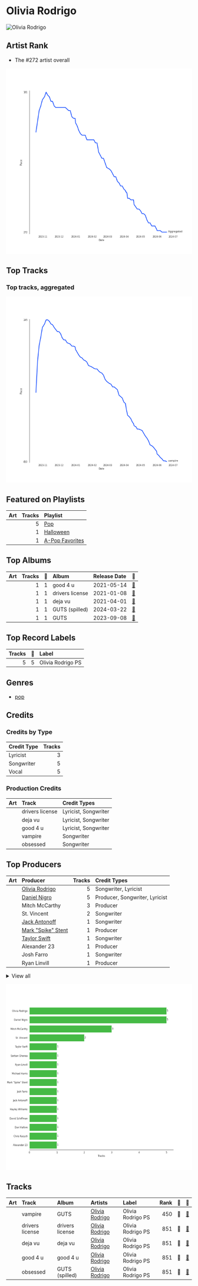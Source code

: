 
# Olivia Rodrigo


<img src="https://i.scdn.co/image/ab6761610000e5ebe03a98785f3658f0b6461ec4" alt="Olivia Rodrigo" width="100" />

## Artist Rank
- The #272 artist overall

![Rank of Olivia Rodrigo over time](../../images/artists/olivia_rodrigo/rank_time_series.png)
## Top Tracks


### Top tracks, aggregated

![Track score ranking over time](../../images/artists/olivia_rodrigo/track_rank_time_series_score.png)
## Featured on Playlists
| Art | Tracks | Playlist |
|:---|---:|:---|
| <img src="https://mosaic.scdn.co/640/ab67616d00001e0241aa6776dc15fbd71a2b4557ab67616d00001e029b9a3105ad4ffb91ad2e2798ab67616d00001e029dbb37516ff4b03244808e45ab67616d00001e02d6ec808748fa5b0c2d3a6618" alt="" width="50" /> | 5 | [Pop](../../playlists/pop/overview.md) |
| <img src="https://mosaic.scdn.co/640/ab67616d00001e023613e1e0d35867a0814005a9ab67616d00001e024a8e5eaab8b02db02e487c27ab67616d00001e0259fcda8d47bbd0f6c2bf1647ab67616d00001e028bc3d61189d95da5f74d7ba7" alt="" width="50" /> | 1 | [Halloween](../../playlists/halloween/overview.md) |
| <img src="https://mosaic.scdn.co/640/ab67616d00001e02022b4010e20659300f42c375ab67616d00001e02527d94ecf554774fc313bf48ab67616d00001e02c8b444df094279e70d0ed856ab67616d00001e02d0ec2db731952a7efabc6397" alt="" width="50" /> | 1 | [A-Pop Favorites](../../playlists/a-pop_favorites/overview.md) |

## Top Albums

| Art | Tracks | 💚 | Album | Release Date | 🔗 |
|:---|---:|---:|:---|:---|:---|
| <img src="https://i.scdn.co/image/ab67616d0000b273670ec029374e082f921f9f74" alt="" width="50" /> | 1 | 1 | good 4 u | 2021-05-14 | [🔗](https://open.spotify.com/album/3rMjL8NA5Wh2hbMNk2fSlY) |
| <img src="https://i.scdn.co/image/ab67616d0000b2738ffc294c1c4362e8472d14cd" alt="" width="50" /> | 1 | 1 | drivers license | 2021-01-08 | [🔗](https://open.spotify.com/album/66FPnVL9G4CMKy3wvaGTcr) |
| <img src="https://i.scdn.co/image/ab67616d0000b2735a61e19eaffec620c1899c47" alt="" width="50" /> | 1 | 1 | deja vu | 2021-04-01 | [🔗](https://open.spotify.com/album/3lwHyR4joA1xB7Nun21EP6) |
| <img src="https://i.scdn.co/image/ab67616d0000b2734063d624ebf8ff67bc3701ee" alt="" width="50" /> | 1 | 1 | GUTS (spilled) | 2024-03-22 | [🔗](https://open.spotify.com/album/1D06fz3cuob62ysTS8k6gu) |
| <img src="https://i.scdn.co/image/ab67616d0000b273e85259a1cae29a8d91f2093d" alt="" width="50" /> | 1 | 1 | GUTS | 2023-09-08 | [🔗](https://open.spotify.com/album/1xJHno7SmdVtZAtXbdbDZp) |

## Top Record Labels

| Tracks | 💚 | Label |
|---:|---:|:---|
| 5 | 5 | Olivia Rodrigo PS |

## Genres

- [pop](../../genres/pop/overview.md)

## Credits

### Credits by Type

| Credit Type | Tracks |
|:---|---:|
| Lyricist | 3 |
| Songwriter | 5 |
| Vocal | 5 |

### Production Credits

| Art | Track | Credit Types |
|:---|:---|:---|
| <img src="https://i.scdn.co/image/ab67616d0000b2738ffc294c1c4362e8472d14cd" alt="" width="50" /> | drivers license | Lyricist, Songwriter |
| <img src="https://i.scdn.co/image/ab67616d0000b2735a61e19eaffec620c1899c47" alt="" width="50" /> | deja vu | Lyricist, Songwriter |
| <img src="https://i.scdn.co/image/ab67616d0000b273670ec029374e082f921f9f74" alt="" width="50" /> | good 4 u | Lyricist, Songwriter |
| <img src="https://i.scdn.co/image/ab67616d0000b273e85259a1cae29a8d91f2093d" alt="" width="50" /> | vampire | Songwriter |
| <img src="https://i.scdn.co/image/ab67616d0000b2734063d624ebf8ff67bc3701ee" alt="" width="50" /> | obsessed | Songwriter |

## Top Producers

| Art | Producer | Tracks | Credit Types |
|:---|:---|---:|:---|
| <img src="https://i.scdn.co/image/ab6761610000e5ebe03a98785f3658f0b6461ec4" alt="" width="50" /> | [Olivia Rodrigo](overview.md) | 5 | Songwriter, Lyricist |
| | [Daniel Nigro](../../producers/daniel_nigro/overview.md) | 5 | Producer, Songwriter, Lyricist |
| | Mitch McCarthy | 3 | Producer |
| | St. Vincent | 2 | Songwriter |
| | [Jack Antonoff](../../producers/jack_antonoff/overview.md) | 1 | Songwriter |
| | [Mark "Spike" Stent](../../producers/mark__spike__stent/overview.md) | 1 | Producer |
| <img src="https://i.scdn.co/image/ab6761610000e5ebe672b5f553298dcdccb0e676" alt="" width="50" /> | [Taylor Swift](../taylor_swift/overview.md) | 1 | Songwriter |
| | Alexander 23 | 1 | Producer |
| | Josh Farro | 1 | Songwriter |
| | Ryan Linvill | 1 | Producer |


<details>
<summary>View all</summary>

| Art | Producer | Tracks | Credit Types |
|:---|:---|---:|:---|
| | Chris Kasych | 1 | Producer |
| | Michael Harris | 1 | Producer |
| | Hayley Williams | 1 | Songwriter |
| | [Serban Ghenea](../../producers/serban_ghenea/overview.md) | 1 | Producer |
| | David Schiffman | 1 | Producer |
| | Dan Viafore | 1 | Producer |

</details>


![Bar chart of top 16 producers](../../images/artists/olivia_rodrigo/producers.png)
## Tracks

| Art | Track | Album | Artists | Label | Rank | 💚 | 🔗 |
|:---|:---|:---|:---|:---|---:|:---|:---|
| <img src="https://i.scdn.co/image/ab67616d0000b273e85259a1cae29a8d91f2093d" alt="" width="50" /> | vampire | GUTS | [Olivia Rodrigo](overview.md) | Olivia Rodrigo PS | 450 | 💚 | [🔗](https://open.spotify.com/track/1kuGVB7EU95pJObxwvfwKS) |
| <img src="https://i.scdn.co/image/ab67616d0000b2738ffc294c1c4362e8472d14cd" alt="" width="50" /> | drivers license | drivers license | [Olivia Rodrigo](overview.md) | Olivia Rodrigo PS | 851 | 💚 | [🔗](https://open.spotify.com/track/7lPN2DXiMsVn7XUKtOW1CS) |
| <img src="https://i.scdn.co/image/ab67616d0000b2735a61e19eaffec620c1899c47" alt="" width="50" /> | deja vu | deja vu | [Olivia Rodrigo](overview.md) | Olivia Rodrigo PS | 851 | 💚 | [🔗](https://open.spotify.com/track/61KpQadow081I2AsbeLcsb) |
| <img src="https://i.scdn.co/image/ab67616d0000b273670ec029374e082f921f9f74" alt="" width="50" /> | good 4 u | good 4 u | [Olivia Rodrigo](overview.md) | Olivia Rodrigo PS | 851 | 💚 | [🔗](https://open.spotify.com/track/6PERP62TejQjgHu81OHxgM) |
| <img src="https://i.scdn.co/image/ab67616d0000b2734063d624ebf8ff67bc3701ee" alt="" width="50" /> | obsessed | GUTS (spilled) | [Olivia Rodrigo](overview.md) | Olivia Rodrigo PS | 851 | 💚 | [🔗](https://open.spotify.com/track/6tNgRQ0K2NYZ0Rb9l9DzL8) |
